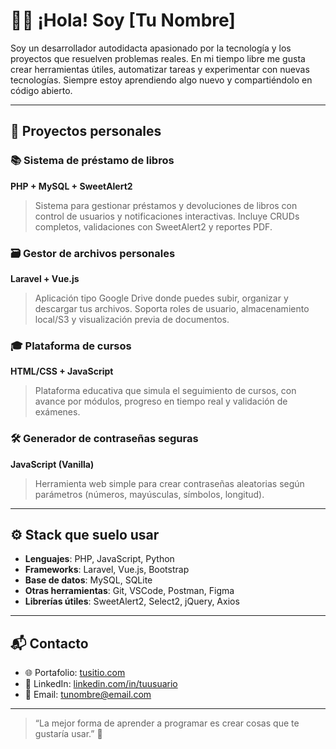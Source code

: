 # 👨‍💻 ¡Hola! Soy [Tu Nombre]

Soy un desarrollador autodidacta apasionado por la tecnología y los proyectos que resuelven problemas reales. En mi tiempo libre me gusta crear herramientas útiles, automatizar tareas y experimentar con nuevas tecnologías. Siempre estoy aprendiendo algo nuevo y compartiéndolo en código abierto.

---

## 🧩 Proyectos personales

### 📚 Sistema de préstamo de libros
**PHP + MySQL + SweetAlert2**
> Sistema para gestionar préstamos y devoluciones de libros con control de usuarios y notificaciones interactivas. Incluye CRUDs completos, validaciones con SweetAlert2 y reportes PDF.

### 🗃️ Gestor de archivos personales
**Laravel + Vue.js**
> Aplicación tipo Google Drive donde puedes subir, organizar y descargar tus archivos. Soporta roles de usuario, almacenamiento local/S3 y visualización previa de documentos.

### 🎓 Plataforma de cursos
**HTML/CSS + JavaScript**
> Plataforma educativa que simula el seguimiento de cursos, con avance por módulos, progreso en tiempo real y validación de exámenes.

### 🛠️ Generador de contraseñas seguras
**JavaScript (Vanilla)**
> Herramienta web simple para crear contraseñas aleatorias según parámetros (números, mayúsculas, símbolos, longitud).

---

## ⚙️ Stack que suelo usar

- **Lenguajes**: PHP, JavaScript, Python
- **Frameworks**: Laravel, Vue.js, Bootstrap
- **Base de datos**: MySQL, SQLite
- **Otras herramientas**: Git, VSCode, Postman, Figma
- **Librerías útiles**: SweetAlert2, Select2, jQuery, Axios

---

## 📬 Contacto

- 🌐 Portafolio: [tusitio.com](https://tusitio.com)
- 💼 LinkedIn: [linkedin.com/in/tuusuario](https://linkedin.com/in/tuusuario)
- 📧 Email: tunombre@email.com

---

> “La mejor forma de aprender a programar es crear cosas que te gustaría usar.” 🚀
